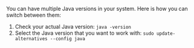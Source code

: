 You can have multiple Java versions in your system. Here is how you can switch between them:

1. Check your actual Java version: `java -version`
2. Select the Java version that you want to work with: `sudo update-alternatives --config java`
